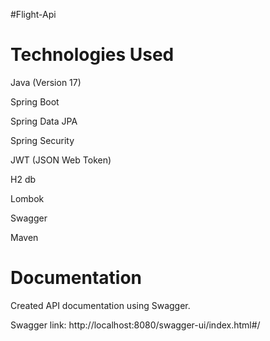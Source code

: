 #Flight-Api

# Technologies Used


Java (Version 17)

Spring Boot

Spring Data JPA

Spring Security

JWT (JSON Web Token)

H2 db

Lombok

Swagger

Maven

# Documentation

Created API documentation using Swagger.

Swagger link: http://localhost:8080/swagger-ui/index.html#/

